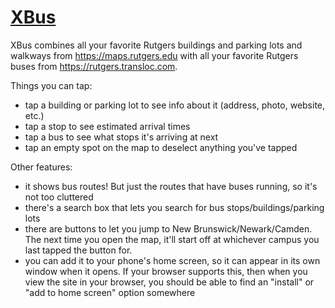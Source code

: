 # [XBus](https://xbus.mileskrell.com)

XBus combines all your favorite Rutgers buildings and parking lots and walkways from https://maps.rutgers.edu with all your favorite Rutgers buses from https://rutgers.transloc.com.

Things you can tap:
- tap a building or parking lot to see info about it (address, photo, website, etc.)
- tap a stop to see estimated arrival times
- tap a bus to see what stops it's arriving at next
- tap an empty spot on the map to deselect anything you've tapped

Other features:
- it shows bus routes! But just the routes that have buses running, so it's not too cluttered
- there's a search box that lets you search for bus stops/buildings/parking lots
- there are buttons to let you jump to New Brunswick/Newark/Camden. The next time you open the map, it'll start off at whichever campus you last tapped the button for.
- you can add it to your phone's home screen, so it can appear in its own window when it opens. If your browser supports this, then when you view the site in your browser, you should be able to find an "install" or "add to home screen" option somewhere
